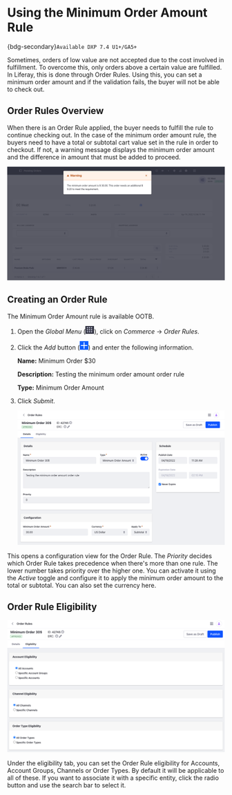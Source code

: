 # Using the Minimum Order Amount Rule

{bdg-secondary}`Available DXP 7.4 U1+/GA5+`

Sometimes, orders of low value are not accepted due to the cost involved in fulfillment. To overcome this, only orders above a certain value are fulfilled. In Liferay, this is done through Order Rules. Using this, you can set a minimum order amount and if the validation fails, the buyer will not be able to check out.

## Order Rules Overview

When there is an Order Rule applied, the buyer needs to fulfill the rule to continue checking out. In the case of the minimum order amount rule, the buyers need to have a total or subtotal cart value set in the rule in order to checkout. If not, a warning message displays the minimum order amount and the difference in amount that must be added to proceed.

![Warning message displayed for not meeting the minimum order amount.](./using-the-minimum-order-amount-rule/images/01.png)

## Creating an Order Rule

The Minimum Order Amount rule is available OOTB.

1. Open the *Global Menu* (![Applications Menu icon](../../images/icon-applications-menu.png)), click on *Commerce* &rarr; *Order Rules*.
1. Click the *Add* button (![Add icon](../../images/icon-add.png)) and enter the following information.

    **Name:** Minimum Order $30

    **Description:** Testing the minimum order amount order rule

    **Type:** Minimum Order Amount

1. Click *Submit*.

    ![Detailed configuration view of the Order Rule.](./using-the-minimum-order-amount-rule/images/02.png)

This opens a configuration view for the Order Rule. The *Priority* decides which Order Rule takes precedence when there's more than one rule. The lower number takes priority over the higher one. You can activate it using the *Active* toggle and configure it to apply the minimum order amount to the total or subtotal. You can also set the currency here.

## Order Rule Eligibility

![You can set the Order Rule eligibility for Accounts, Account Groups, Channels or Order Types.](./using-the-minimum-order-amount-rule/images/03.png)

Under the eligibility tab, you can set the Order Rule eligibility for Accounts, Account Groups, Channels or Order Types. By default it will be applicable to all of these. If you want to associate it with a specific entity, click the radio button and use the search bar to select it.
